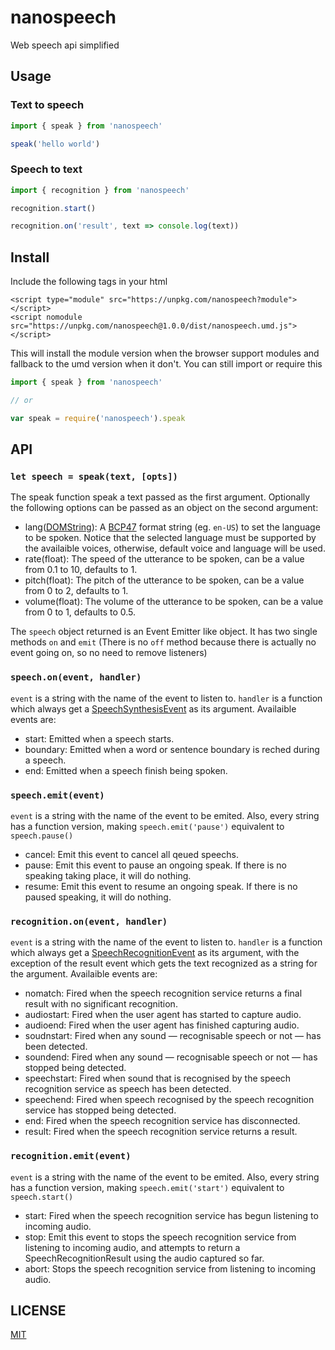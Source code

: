 # nanospeech
Web speech api simplified

## Usage
### Text to speech

```js
import { speak } from 'nanospeech'

speak('hello world')
```

### Speech to text
```js
import { recognition } from 'nanospeech'

recognition.start()

recognition.on('result', text => console.log(text))
```

## Install

Include the following tags in your html

```
<script type="module" src="https://unpkg.com/nanospeech?module"></script>
<script nomodule src="https://unpkg.com/nanospeech@1.0.0/dist/nanospeech.umd.js"></script>
```

This will install the module version when the browser support modules and 
fallback to the umd version when it don't. You can still import or require this

```js
import { speak } from 'nanospeech'

// or

var speak = require('nanospeech').speak
```

## API
### `let speech = speak(text, [opts])`

The speak function speak a text passed as the first argument. Optionally the 
following options can be passed as an object on the second argument:

- lang([DOMString][DOMString]): A [BCP47][BCP47] format string (eg. `en-US`) to 
set the language to be spoken. Notice that the selected language must be 
supported by the availaible voices, otherwise, default voice and language will 
be used.
- rate(float): The speed of the utterance to be spoken, can be a value from 0.1 
to 10, defaults to 1.
- pitch(float): The pitch of the utterance to be spoken, can be a value from 0 
to 2, defaults to 1.
- volume(float): The volume of the utterance to be spoken, can be a value from 
0 to 1, defaults to 0.5.

The `speech` object returned is an Event Emitter like object. It has two single 
methods `on` and `emit` (There is no `off` method because there is actually no 
event going on, so no need to remove listeners)

### `speech.on(event, handler)`
`event` is a string with the name of the event to listen to. `handler` is a 
function which always get a [SpeechSynthesisEvent][SpeechSynthesisEvent] as its 
argument. Availaible events are:

- start: Emitted when a speech starts.
- boundary: Emitted when a word or sentence boundary is reched during a speech.
- end: Emitted when a speech finish being spoken.

### `speech.emit(event)`
`event` is a string with the name of the event to be emited. Also, every string 
has a function version, making `speech.emit('pause')` equivalent to 
`speech.pause()`

- cancel: Emit this event to cancel all qeued speechs.
- pause: Emit this event to pause an ongoing speak. If there is no speaking 
taking place, it will do nothing.
- resume: Emit this event to resume an ongoing speak. If there is no paused 
speaking, it will do nothing.

### `recognition.on(event, handler)`
`event` is a string with the name of the event to listen to. `handler` is a 
function which always get a [SpeechRecognitionEvent][SpeechRecognitionEvent] as 
its argument, with the exception of the result event which gets the text 
recognized as a string for the argument. Availaible events are:

- nomatch: Fired when the speech recognition service returns a final result with 
no significant recognition. 
- audiostart: Fired when the user agent has started to capture audio.
- audioend: Fired when the user agent has finished capturing audio.
- soudnstart: Fired when any sound — recognisable speech or not — has been 
detected.
- soundend: Fired when any sound — recognisable speech or not — has stopped 
being detected.
- speechstart: Fired when sound that is recognised by the speech recognition 
service as speech has been detected.
- speechend: Fired when speech recognised by the speech recognition service has 
stopped being detected.
- end: Fired when the speech recognition service has disconnected.
- result: Fired when the speech recognition service returns a result.

### `recognition.emit(event)`
`event` is a string with the name of the event to be emited. Also, every string 
has a function version, making `speech.emit('start')` equivalent to 
`speech.start()`

- start: Fired when the speech recognition service has begun listening to 
incoming audio.
- stop: Emit this event to stops the speech recognition service from listening 
to incoming audio, and attempts to return a SpeechRecognitionResult using the 
audio captured so far.
- abort: Stops the speech recognition service from listening to incoming audio.

[DOMString]: https://heycam.github.io/webidl/#idl-DOMString
[BCP47]: https://tools.ietf.org/html/bcp47
[SpeechSynthesisEvent]: https://developer.mozilla.org/en-US/docs/Web/API/SpeechSynthesisEvent
[SpeechRecognitionEvent]: https://developer.mozilla.org/en-US/docs/Web/API/SpeechRecognitionEvent

## LICENSE
[MIT](/license)